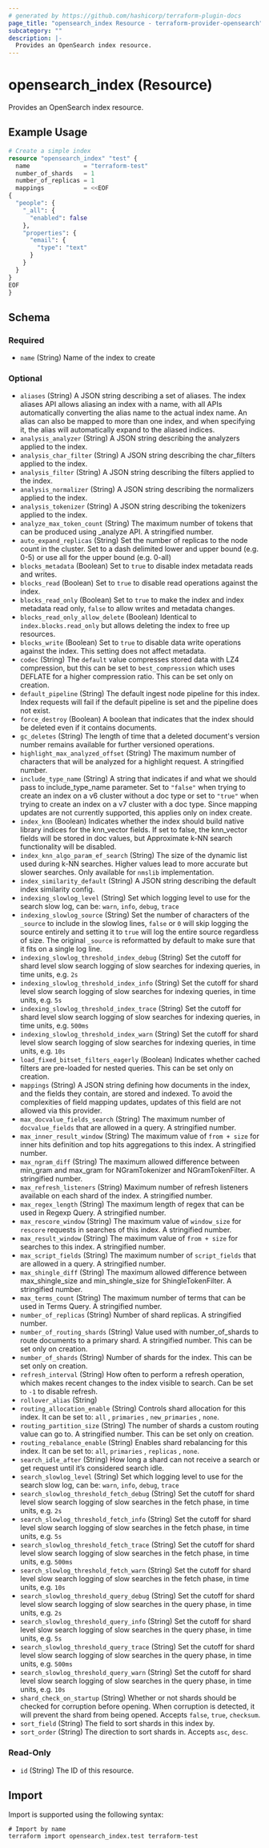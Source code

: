 ```yaml
---
# generated by https://github.com/hashicorp/terraform-plugin-docs
page_title: "opensearch_index Resource - terraform-provider-opensearch"
subcategory: ""
description: |-
  Provides an OpenSearch index resource.
---
```


# opensearch_index (Resource)

Provides an OpenSearch index resource.

## Example Usage

```terraform
# Create a simple index
resource "opensearch_index" "test" {
  name               = "terraform-test"
  number_of_shards   = 1
  number_of_replicas = 1
  mappings           = <<EOF
{
  "people": {
    "_all": {
      "enabled": false
    },
    "properties": {
      "email": {
        "type": "text"
      }
    }
  }
}
EOF
}
```

<!-- schema generated by tfplugindocs -->
## Schema

### Required

- `name` (String) Name of the index to create

### Optional

- `aliases` (String) A JSON string describing a set of aliases. The index aliases API allows aliasing an index with a name, with all APIs automatically converting the alias name to the actual index name. An alias can also be mapped to more than one index, and when specifying it, the alias will automatically expand to the aliased indices.
- `analysis_analyzer` (String) A JSON string describing the analyzers applied to the index.
- `analysis_char_filter` (String) A JSON string describing the char_filters applied to the index.
- `analysis_filter` (String) A JSON string describing the filters applied to the index.
- `analysis_normalizer` (String) A JSON string describing the normalizers applied to the index.
- `analysis_tokenizer` (String) A JSON string describing the tokenizers applied to the index.
- `analyze_max_token_count` (String) The maximum number of tokens that can be produced using _analyze API. A stringified number.
- `auto_expand_replicas` (String) Set the number of replicas to the node count in the cluster. Set to a dash delimited lower and upper bound (e.g. 0-5) or use all for the upper bound (e.g. 0-all)
- `blocks_metadata` (Boolean) Set to `true` to disable index metadata reads and writes.
- `blocks_read` (Boolean) Set to `true` to disable read operations against the index.
- `blocks_read_only` (Boolean) Set to `true` to make the index and index metadata read only, `false` to allow writes and metadata changes.
- `blocks_read_only_allow_delete` (Boolean) Identical to `index.blocks.read_only` but allows deleting the index to free up resources.
- `blocks_write` (Boolean) Set to `true` to disable data write operations against the index. This setting does not affect metadata.
- `codec` (String) The `default` value compresses stored data with LZ4 compression, but this can be set to `best_compression` which uses DEFLATE for a higher compression ratio. This can be set only on creation.
- `default_pipeline` (String) The default ingest node pipeline for this index. Index requests will fail if the default pipeline is set and the pipeline does not exist.
- `force_destroy` (Boolean) A boolean that indicates that the index should be deleted even if it contains documents.
- `gc_deletes` (String) The length of time that a deleted document's version number remains available for further versioned operations.
- `highlight_max_analyzed_offset` (String) The maximum number of characters that will be analyzed for a highlight request. A stringified number.
- `include_type_name` (String) A string that indicates if and what we should pass to include_type_name parameter. Set to `"false"` when trying to create an index on a v6 cluster without a doc type or set to `"true"` when trying to create an index on a v7 cluster with a doc type. Since mapping updates are not currently supported, this applies only on index create.
- `index_knn` (Boolean) Indicates whether the index should build native library indices for the knn_vector fields. If set to false, the knn_vector fields will be stored in doc values, but Approximate k-NN search functionality will be disabled.
- `index_knn_algo_param_ef_search` (String) The size of the dynamic list used during k-NN searches. Higher values lead to more accurate but slower searches. Only available for `nmslib` implementation.
- `index_similarity_default` (String) A JSON string describing the default index similarity config.
- `indexing_slowlog_level` (String) Set which logging level to use for the search slow log, can be: `warn`, `info`, `debug`, `trace`
- `indexing_slowlog_source` (String) Set the number of characters of the `_source` to include in the slowlog lines, `false` or `0` will skip logging the source entirely and setting it to `true` will log the entire source regardless of size. The original `_source` is reformatted by default to make sure that it fits on a single log line.
- `indexing_slowlog_threshold_index_debug` (String) Set the cutoff for shard level slow search logging of slow searches for indexing queries, in time units, e.g. `2s`
- `indexing_slowlog_threshold_index_info` (String) Set the cutoff for shard level slow search logging of slow searches for indexing queries, in time units, e.g. `5s`
- `indexing_slowlog_threshold_index_trace` (String) Set the cutoff for shard level slow search logging of slow searches for indexing queries, in time units, e.g. `500ms`
- `indexing_slowlog_threshold_index_warn` (String) Set the cutoff for shard level slow search logging of slow searches for indexing queries, in time units, e.g. `10s`
- `load_fixed_bitset_filters_eagerly` (Boolean) Indicates whether cached filters are pre-loaded for nested queries. This can be set only on creation.
- `mappings` (String) A JSON string defining how documents in the index, and the fields they contain, are stored and indexed. To avoid the complexities of field mapping updates, updates of this field are not allowed via this provider.
- `max_docvalue_fields_search` (String) The maximum number of `docvalue_fields` that are allowed in a query. A stringified number.
- `max_inner_result_window` (String) The maximum value of `from + size` for inner hits definition and top hits aggregations to this index. A stringified number.
- `max_ngram_diff` (String) The maximum allowed difference between min_gram and max_gram for NGramTokenizer and NGramTokenFilter. A stringified number.
- `max_refresh_listeners` (String) Maximum number of refresh listeners available on each shard of the index. A stringified number.
- `max_regex_length` (String) The maximum length of regex that can be used in Regexp Query. A stringified number.
- `max_rescore_window` (String) The maximum value of `window_size` for `rescore` requests in searches of this index. A stringified number.
- `max_result_window` (String) The maximum value of `from + size` for searches to this index. A stringified number.
- `max_script_fields` (String) The maximum number of `script_fields` that are allowed in a query. A stringified number.
- `max_shingle_diff` (String) The maximum allowed difference between max_shingle_size and min_shingle_size for ShingleTokenFilter. A stringified number.
- `max_terms_count` (String) The maximum number of terms that can be used in Terms Query. A stringified number.
- `number_of_replicas` (String) Number of shard replicas. A stringified number.
- `number_of_routing_shards` (String) Value used with number_of_shards to route documents to a primary shard. A stringified number. This can be set only on creation.
- `number_of_shards` (String) Number of shards for the index. This can be set only on creation.
- `refresh_interval` (String) How often to perform a refresh operation, which makes recent changes to the index visible to search. Can be set to `-1` to disable refresh.
- `rollover_alias` (String)
- `routing_allocation_enable` (String) Controls shard allocation for this index. It can be set to: `all` , `primaries` , `new_primaries` , `none`.
- `routing_partition_size` (String) The number of shards a custom routing value can go to. A stringified number. This can be set only on creation.
- `routing_rebalance_enable` (String) Enables shard rebalancing for this index. It can be set to: `all`, `primaries` , `replicas` , `none`.
- `search_idle_after` (String) How long a shard can not receive a search or get request until it’s considered search idle.
- `search_slowlog_level` (String) Set which logging level to use for the search slow log, can be: `warn`, `info`, `debug`, `trace`
- `search_slowlog_threshold_fetch_debug` (String) Set the cutoff for shard level slow search logging of slow searches in the fetch phase, in time units, e.g. `2s`
- `search_slowlog_threshold_fetch_info` (String) Set the cutoff for shard level slow search logging of slow searches in the fetch phase, in time units, e.g. `5s`
- `search_slowlog_threshold_fetch_trace` (String) Set the cutoff for shard level slow search logging of slow searches in the fetch phase, in time units, e.g. `500ms`
- `search_slowlog_threshold_fetch_warn` (String) Set the cutoff for shard level slow search logging of slow searches in the fetch phase, in time units, e.g. `10s`
- `search_slowlog_threshold_query_debug` (String) Set the cutoff for shard level slow search logging of slow searches in the query phase, in time units, e.g. `2s`
- `search_slowlog_threshold_query_info` (String) Set the cutoff for shard level slow search logging of slow searches in the query phase, in time units, e.g. `5s`
- `search_slowlog_threshold_query_trace` (String) Set the cutoff for shard level slow search logging of slow searches in the query phase, in time units, e.g. `500ms`
- `search_slowlog_threshold_query_warn` (String) Set the cutoff for shard level slow search logging of slow searches in the query phase, in time units, e.g. `10s`
- `shard_check_on_startup` (String) Whether or not shards should be checked for corruption before opening. When corruption is detected, it will prevent the shard from being opened. Accepts `false`, `true`, `checksum`.
- `sort_field` (String) The field to sort shards in this index by.
- `sort_order` (String) The direction to sort shards in. Accepts `asc`, `desc`.

### Read-Only

- `id` (String) The ID of this resource.

## Import

Import is supported using the following syntax:

```shell
# Import by name
terraform import opensearch_index.test terraform-test
```
